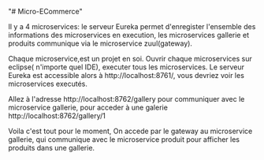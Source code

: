 "# Micro-ECommerce" 

Il y a 4 microservices: le serveur Eureka permet d'enregister l'ensemble des informations des microservices en execution, les microservices gallerie et produits communique via le microservice zuul(gateway).

Chaque microservice,est un projet en soi. Ouvrir chaque microservices sur eclipse( n'importe quel IDE), executer tous les microservices. Le serveur Eureka est accessible alors à http://localhost:8761/, vous devriez voir les microservices executés.

Allez à l'adresse http://localhost:8762/gallery pour communiquer avec le microservice gallerie, pour acceder à une galerie http://localhost:8762/gallery/1

Voila c'est tout pour le moment, On accede par le gateway au microservice gallerie, qui communique avec le microservice produit pour afficher les produits dans une gallerie.